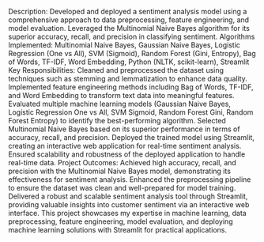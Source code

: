 Description:
  Developed and deployed a sentiment analysis model using a comprehensive approach to data preprocessing, feature engineering, and model evaluation. Leveraged the Multinomial Naive Bayes algorithm for its superior accuracy, recall, and precision in classifying sentiment.
  Algorithms Implemented: Multinomial Naive Bayes, Gaussian Naive Bayes, Logistic Regression (One vs All), SVM (Sigmoid), Random Forest (Gini, Entropy), Bag of Words, TF-IDF, Word Embedding, Python (NLTK, scikit-learn), Streamlit
Key Responsibilities:
  Cleaned and preprocessed the dataset using techniques such as stemming and lemmatization to enhance data quality.
  Implemented feature engineering methods including Bag of Words, TF-IDF, and Word Embedding to transform text data into meaningful features.
  Evaluated multiple machine learning models (Gaussian Naive Bayes, Logistic Regression One vs All, SVM Sigmoid, Random Forest Gini, Random Forest Entropy) to identify the best-performing algorithm.
  Selected Multinomial Naive Bayes based on its superior performance in terms of accuracy, recall, and precision.
  Deployed the trained model using Streamlit, creating an interactive web application for real-time sentiment analysis.
  Ensured scalability and robustness of the deployed application to handle real-time data.
Project Outcomes:
  Achieved high accuracy, recall, and precision with the Multinomial Naive Bayes model, demonstrating its effectiveness for sentiment analysis.
  Enhanced the preprocessing pipeline to ensure the dataset was clean and well-prepared for model training.
  Delivered a robust and scalable sentiment analysis tool through Streamlit, providing valuable insights into customer sentiment via an interactive web interface.
This project showcases my expertise in machine learning, data preprocessing, feature engineering, model evaluation, and deploying machine learning solutions with Streamlit for practical applications.
